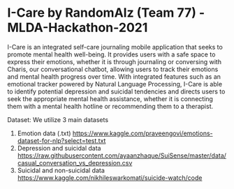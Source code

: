 # I-Care by RandomAIz (Team 77) - MLDA-Hackathon-2021
I-Care is an integrated self-care journaling mobile application that seeks to promote mental health well-being. It provides users with a safe space to express their emotions, whether it is through journaling or conversing with Charis, our conversational chatbot, allowing users  to track their emotions and mental health progress over time. With integrated features such as an emotional tracker powered by Natural Language Processing, I-Care is able to identify potential depression and suicidal tendencies and directs users to seek the appropriate mental health assistance, whether it is connecting them with a mental health hotline or recommending them to a therapist. 


Dataset:
We utilize 3 main datasets
1) Emotion data (.txt) https://www.kaggle.com/praveengovi/emotions-dataset-for-nlp?select=test.txt
2) Depression and suicidal data https://raw.githubusercontent.com/ayaanzhaque/SuiSense/master/data/casual_conversation_vs_depression.csv
3) Suicidal and non-suicidal data https://www.kaggle.com/nikhileswarkomati/suicide-watch/code
